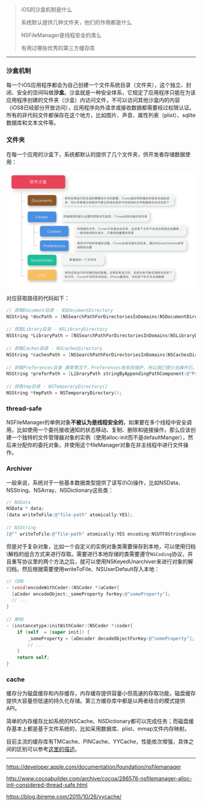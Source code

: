 > iOS的沙盒机制是什么
>
> 系统默认提供几种文件夹，他们的作用都是什么
>
> NSFileManager是线程安全的类么
>
> 有用过哪些优秀的第三方缓存库

---

### 沙盒机制

每一个iOS应用程序都会为自己创建一个文件系统目录（文件夹），这个独立、封闭、安全的空间叫做**沙盒**。沙盒就是一种安全体系，它规定了应用程序只能在为该应用程序创建的文件夹（沙盒）内访问文件，不可以访问其他沙盒内的内容（iOS8已经部分开放访问），应用程序向外请求或接收数据都需要经过权限认证。所有的非代码文件都保存在这个地方，比如图片、声音、属性列表（plist）、sqlite数据库和文本文件等。



### 文件夹

在每一个应用的沙盒下，系统都默认的提供了几个文件夹，供开发者存储数据使用：

![](img/x29_file_detail.png)

对应获取路径的代码如下：

```objective-c
// 获取Document目录 - NSDocumentDirectory
NSString *docPath = [NSSearchPathForDirectoriesInDomains(NSDocumentDirectory, NSUserDomainMask, YES) lastObject];
 
// 获取Library目录 - NSLibraryDirectory
NSString *LibraryPath = [NSSearchPathForDirectoriesInDomains(NSLibraryDirectory, NSUserDomainMask, YES) lastObject];
 
// 获取Caches目录 - NSCachesDirectory
NSString *cachesPath = [NSSearchPathForDirectoriesInDomains(NSCachesDirectory, NSUserDomainMask, YES) lastObject];
 
// 获取Preferences目录 通常情况下，Preferences有系统维护，所以我们很少去操作它。
NSString *preferPath = [LibraryPath stringByAppendingPathComponent:@"Preferences"];

// 获取tmp目录 - NSTemporaryDirectory()
NSString *tmpPath = NSTemporaryDirectory();
```



### thread-safe

NSFileManager的单例对象**不被认为是线程安全的**，如果要在多个线程中安全调用，比如使用一个委托接收通知的状态移动、复制、删除和链接操作，那么应该创建一个独特的文件管理器对象的实例（使用alloc-init而不是defaultManger），然后来分配你的委托对象，并使用这个fileManager对象在非主线程中进行文件操作。



### Archiver

一般来说，系统对于一些基本数据类型提供了读写(I\O)操作，比如NSData、NSString、NSArray、NSDictionary这些类：

```objective-c
// NSData
NSData * data;
[data writeToFile:@"file-path" atomically:YES];

// NSString
[@"" writeToFile:@"file-path" atomically:YES encoding:NSUTF8StringEncoding error:nil];
```

但是对于复杂对象，比如一个自定义的实例对象类需要保存到本地，可以使用归档\解档的组合方式来进行存取。需要进行本地存储的类需要遵守`NSCoding`协议，并且重写协议里的两个方法之后，就可以使用NSKeyedUnarchiver来进行对象的解归档，然后根据需要使用writeToFile、NSUserDefault存入本地：

```objective-c
// 归档
- (void)encodeWithCoder:(NSCoder *)aCoder{
  [aCoder encodeObject:_someProperty forKey:@"someProperty"];
  // ...
}

// 解档
- (instancetype)initWithCoder:(NSCoder *)coder{
    if (self  = [super init]) {
        _someProperty = [aDecoder decodeObjectForKey:@"someProperty"];
        // ...
    }
    return self;
}
```



### cache

缓存分为磁盘缓存和内存缓存，内存缓存提供容量小但高速的存取功能，磁盘缓存提供大容量但低速的持久化存储。第三方缓存库中都是以两者结合的模式提供API。

简单的内存缓存比如系统的NSCache、NSDictionary都可以完成任务；而磁盘缓存基本上都是基于文件系统的，比如采用数据库、plist、mmap文件内存映射。

目前主流的缓存库有TMCache、PINCache、YYCache，性能依次增强，具体之间的区别可以参考[这里的描述](https://blog.ibireme.com/2015/10/26/yycache/)。



----

https://developer.apple.com/documentation/foundation/nsfilemanager

http://www.cocoabuilder.com/archive/cocoa/286578-nsfilemanager-alloc-init-considered-thread-safe.html

https://blog.ibireme.com/2015/10/26/yycache/